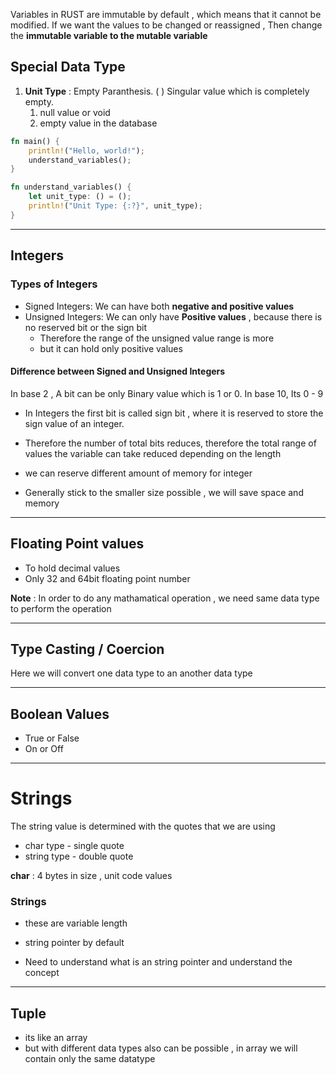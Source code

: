 Variables in RUST are immutable by default , which means that it cannot be modified.
If we want the values to be changed or reassigned , Then change the **immutable variable to the mutable variable**
## Special Data Type

1. **Unit Type** : Empty Paranthesis. ( ) Singular value which is completely empty.
	1. null value or void
	2. empty value in the database
```rust
fn main() {
    println!("Hello, world!");
    understand_variables();
}

fn understand_variables() {
    let unit_type: () = ();
    println!("Unit Type: {:?}", unit_type);
}

```

---
## Integers

### Types of Integers

- Signed Integers: We can have both **negative and positive values**
- Unsigned Integers: We can only have **Positive values** , because there is no reserved bit or the sign bit
	- Therefore the range of the unsigned value range is more 
	- but it can hold only positive values
#### Difference between Signed and Unsigned Integers

In base 2 , A bit can be only Binary value which is 1 or 0. 
In base 10, Its 0 - 9 

- In Integers the first bit is called sign bit , where it is reserved to store the sign value of an integer.
- Therefore the number of total bits reduces,  therefore the total range of values the variable can take reduced depending on the length

- we can reserve different amount of memory for integer
- Generally stick to the smaller size possible , we will save space and memory
---
## Floating Point values

- To hold decimal values 
- Only 32 and 64bit floating point number

**Note** : In order to do any mathamatical operation , we need same data type to perform the operation

---
## Type Casting / Coercion

Here we will convert one data type to an another data type

---
## Boolean Values

- True or False
- On or Off

---

# Strings

The string value is determined with the quotes that we are using
- char type - single quote
- string type - double quote

**char**  : 4 bytes in size , unit code values

### Strings

 - these are variable length
 - string pointer by default

- Need to understand what is an string pointer and understand the concept
---

## Tuple

- its like an array
- but with different data types also can be possible , in array we will contain only the same datatype
